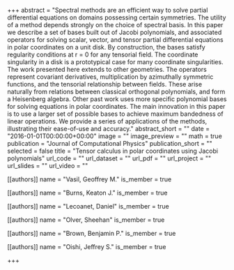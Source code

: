 +++
abstract = "Spectral methods are an efficient way to solve partial differential equations on domains possessing certain symmetries. The utility of a method depends strongly on the choice of spectral basis. In this paper we describe a set of bases built out of Jacobi polynomials, and associated operators for solving scalar, vector, and tensor partial differential equations in polar coordinates on a unit disk. By construction, the bases satisfy regularity conditions at r = 0 for any tensorial field. The coordinate singularity in a disk is a prototypical case for many coordinate singularities. The work presented here extends to other geometries. The operators represent covariant derivatives, multiplication by azimuthally symmetric functions, and the tensorial relationship between fields. These arise naturally from relations between classical orthogonal polynomials, and form a Heisenberg algebra. Other past work uses more specific polynomial bases for solving equations in polar coordinates. The main innovation in this paper is to use a larger set of possible bases to achieve maximum bandedness of linear operations. We provide a series of applications of the methods, illustrating their ease-of-use and accuracy."
abstract_short = ""
date = "2016-01-01T00:00:00+00:00"
image = ""
image_preview = ""
math = true
publication = "Journal of Computational Physics"
publication_short = ""
selected = false
title = "Tensor calculus in polar coordinates using Jacobi polynomials"
url_code = ""
url_dataset = ""
url_pdf = ""
url_project = ""
url_slides = ""
url_video = ""



[[authors]]
    name = "Vasil, Geoffrey M."
    is_member = true


[[authors]]
    name = "Burns, Keaton J."
    is_member = true


[[authors]]
    name = "Lecoanet, Daniel"
    is_member = true


[[authors]]
    name = "Olver, Sheehan"
    is_member = true


[[authors]]
    name = "Brown, Benjamin P."
    is_member = true


[[authors]]
    name = "Oishi, Jeffrey S."
    is_member = true

+++
 